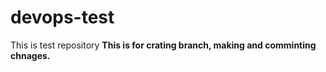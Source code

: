 # devops-test
This is test repository
**This is for crating branch, making and comminting chnages.**
